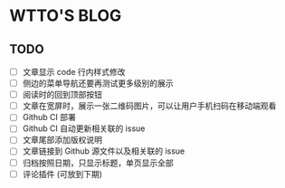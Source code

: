# WTTO'S BLOG

## TODO

- [ ] 文章显示 code 行内样式修改
- [ ] 侧边的菜单导航还要再测试更多级别的展示
- [ ] 阅读时的回到顶部按钮
- [ ] 文章在宽屏时，展示一张二维码图片，可以让用户手机扫码在移动端观看
- [ ] Github CI 部署
- [ ] Github CI 自动更新相关联的 issue
- [ ] 文章尾部添加版权说明
- [ ] 文章链接到 Github 源文件以及相关联的 issue
- [ ] 归档按照日期，只显示标题，单页显示全部
- [ ] 评论插件 (可放到下期)
